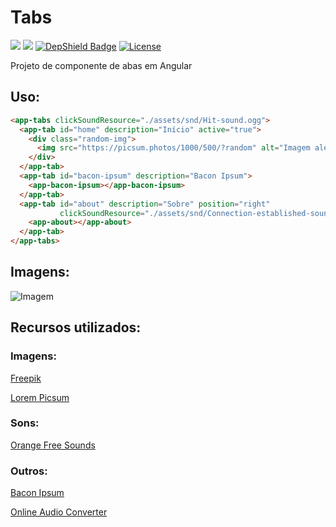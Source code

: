# Tabs

[<img src="https://api.travis-ci.org/caiocampos/tabs.svg?branch=master">](https://travis-ci.org/caiocampos/tabs)
![](https://img.shields.io/david/caiocampos/tabs.svg)
[![DepShield Badge](https://depshield.sonatype.org/badges/caiocampos/tabs/depshield.svg)](https://depshield.github.io)
[![License](https://img.shields.io/github/license/caiocampos/tabs.svg)](LICENSE)


Projeto de componente de abas em Angular

## Uso:

```html
<app-tabs clickSoundResource="./assets/snd/Hit-sound.ogg">
  <app-tab id="home" description="Início" active="true">
    <div class="random-img">
      <img src="https://picsum.photos/1000/500/?random" alt="Imagem aleatória">
    </div>
  </app-tab>
  <app-tab id="bacon-ipsum" description="Bacon Ipsum">
    <app-bacon-ipsum></app-bacon-ipsum>
  </app-tab>
  <app-tab id="about" description="Sobre" position="right" 
           clickSoundResource="./assets/snd/Connection-established-sound-effect.ogg">
    <app-about></app-about>
  </app-tab>
</app-tabs>
```

## Imagens:

![Imagem](https://i.ibb.co/QpmP17Q/1.jpg)

## Recursos utilizados:

### Imagens:

[Freepik](http://www.freepik.com/)

[Lorem Picsum](https://picsum.photos/)

### Sons:

[Orange Free Sounds](http://www.orangefreesounds.com/)

### Outros:

[Bacon Ipsum](https://baconipsum.com/)

[Online Audio Converter](https://online-audio-converter.com/)
